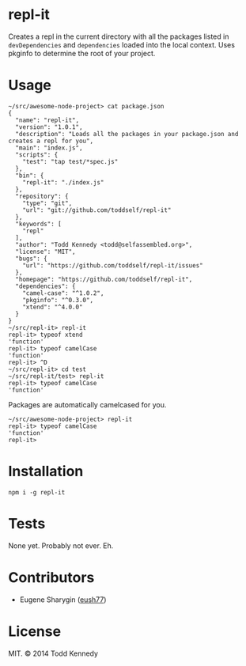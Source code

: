 # repl-it

Creates a repl in the current directory with all the packages listed in `devDependencies` and `dependencies` loaded into the local context. Uses pkginfo to determine the root of your project.

# Usage

```
~/src/awesome-node-project> cat package.json
{
  "name": "repl-it",
  "version": "1.0.1",
  "description": "Loads all the packages in your package.json and creates a repl for you",
  "main": "index.js",
  "scripts": {
    "test": "tap test/*spec.js"
  },
  "bin": {
    "repl-it": "./index.js"
  },
  "repository": {
    "type": "git",
    "url": "git://github.com/toddself/repl-it"
  },
  "keywords": [
    "repl"
  ],
  "author": "Todd Kennedy <todd@selfassembled.org>",
  "license": "MIT",
  "bugs": {
    "url": "https://github.com/toddself/repl-it/issues"
  },
  "homepage": "https://github.com/toddself/repl-it",
  "dependencies": {
    "camel-case": "^1.0.2",
    "pkginfo": "^0.3.0",
    "xtend": "^4.0.0"
  }
}
~/src/repl-it> repl-it
repl-it> typeof xtend
'function'
repl-it> typeof camelCase
'function'
repl-it> ^D
~/src/repl-it> cd test
~/src/repl-it/test> repl-it
repl-it> typeof camelCase
'function'
```

Packages are automatically camelcased for you.
```
~/src/awesome-node-project> repl-it
repl-it> typeof camelCase
'function'
repl-it>
```

# Installation

`npm i -g repl-it`

# Tests

None yet.  Probably not ever.  Eh.

# Contributors

* Eugene Sharygin ([eush77](https://github.com/eush77))

# License

MIT. © 2014 Todd Kennedy